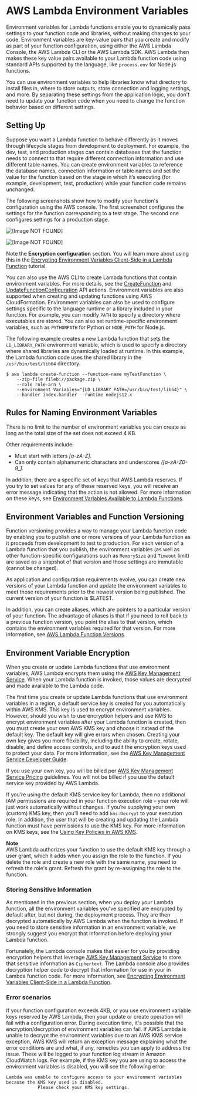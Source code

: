 # AWS Lambda Environment Variables<a name="env_variables"></a>

Environment variables for Lambda functions enable you to dynamically pass settings to your function code and libraries, without making changes to your code\. Environment variables are key\-value pairs that you create and modify as part of your function configuration, using either the AWS Lambda Console, the AWS Lambda CLI or the AWS Lambda SDK\. AWS Lambda then makes these key value pairs available to your Lambda function code using standard APIs supported by the language, like `process.env` for Node\.js functions\. 

You can use environment variables to help libraries know what directory to install files in, where to store outputs, store connection and logging settings, and more\. By separating these settings from the application logic, you don't need to update your function code when you need to change the function behavior based on different settings\. 

## Setting Up<a name="env_setting_up"></a>

Suppose you want a Lambda function to behave differently as it moves through lifecycle stages from development to deployment\. For example, the dev, test, and production stages can contain databases that the function needs to connect to that require different connection information and use different table names\. You can create environment variables to reference the database names, connection information or table names and set the value for the function based on the stage in which it’s executing \(for example, development, test, production\) while your function code remains unchanged\. 

The following screenshots show how to modify your function's configuration using the AWS console\. The first screenshot configures the settings for the function corresponding to a test stage\. The second one configures settings for a production stage\.

![\[Image NOT FOUND\]](http://docs.aws.amazon.com/lambda/latest/dg/images/env_variables1.png)

![\[Image NOT FOUND\]](http://docs.aws.amazon.com/lambda/latest/dg/images/env_vars2.png)

Note the **Encryption configuration** section\. You will learn more about using this in the [Encrypting Environment Variables Client\-Side in a Lambda Function](tutorial-env_console.md) tutorial\.

You can also use the AWS CLI to create Lambda functions that contain environment variables\. For more details, see the [CreateFunction](API_CreateFunction.md) and [UpdateFunctionConfiguration](API_UpdateFunctionConfiguration.md) API actions\. Environment variables are also supported when creating and updating functions using AWS CloudFormation\. Environment variables can also be used to configure settings specific to the language runtime or a library included in your function\. For example, you can modify `PATH` to specify a directory where executables are stored\. You can also set runtime\-specific environment variables, such as `PYTHONPATH` for Python or `NODE_PATH` for Node\.js\. 

The following example creates a new Lambda function that sets the `LD_LIBRARY_PATH` environment variable, which is used to specify a directory where shared libraries are dynamically loaded at runtime\. In this example, the Lambda function code uses the shared library in the `/usr/bin/test/lib64` directory\. 

```
$ aws lambda create-function --function-name myTestFunction \
    --zip-file fileb://package.zip \
    --role role-arn \
    --environment Variables="{LD_LIBRARY_PATH=/usr/bin/test/lib64}" \
    --handler index.handler --runtime nodejs12.x
```

## Rules for Naming Environment Variables<a name="env_limits"></a>

There is no limit to the number of environment variables you can create as long as the total size of the set does not exceed 4 KB\.

Other requirements include:
+ Must start with letters *\[a\-zA\-Z\]*\. 
+ Can only contain alphanumeric characters and underscores *\(\[a\-zA\-Z0\-9\_\]*\. 

In addition, there are a specific set of keys that AWS Lambda reserves\. If you try to set values for any of these reserved keys, you will receive an error message indicating that the action is not allowed\. For more information on these keys, see [Environment Variables Available to Lambda Functions](lambda-environment-variables.md)\.

## Environment Variables and Function Versioning<a name="env_versioning"></a>

Function versioning provides a way to manage your Lambda function code by enabling you to publish one or more versions of your Lambda function as it proceeds from development to test to production\. For each version of a Lambda function that you publish, the environment variables \(as well as other function\-specific configurations such as `MemorySize` and `Timeout` limit\) are saved as a snapshot of that version and those settings are immutable \(cannot be changed\)\.

As application and configuration requirements evolve, you can create new versions of your Lambda function and update the environment variables to meet those requirements prior to the newest version being published\. The current version of your function is $LATEST\. 

In addition, you can create aliases, which are pointers to a particular version of your function\. The advantage of aliases is that if you need to roll back to a previous function version, you point the alias to that version, which contains the environment variables required for that version\. For more information, see [AWS Lambda Function Versions](configuration-versions.md)\.

## Environment Variable Encryption<a name="env_encrypt"></a>

When you create or update Lambda functions that use environment variables, AWS Lambda encrypts them using the [AWS Key Management Service](https://docs.aws.amazon.com/kms/latest/developerguide/)\. When your Lambda function is invoked, those values are decrypted and made available to the Lambda code\. 

The first time you create or update Lambda functions that use environment variables in a region, a default service key is created for you automatically within AWS KMS\. This key is used to encrypt environment variables\. However, should you wish to use encryption helpers and use KMS to encrypt environment variables after your Lambda function is created, then you must create your own AWS KMS key and choose it instead of the default key\. The default key will give errors when chosen\. Creating your own key gives you more flexibility, including the ability to create, rotate, disable, and define access controls, and to audit the encryption keys used to protect your data\. For more information, see the [AWS Key Management Service Developer Guide](https://docs.aws.amazon.com/kms/latest/developerguide/)\.

If you use your own key, you will be billed per [AWS Key Management Service Pricing](https://aws.amazon.com/kms/pricing/) guidelines\. You will not be billed if you use the default service key provided by AWS Lambda\.

If you’re using the default KMS service key for Lambda, then no additional IAM permissions are required in your function execution role – your role will just work automatically without changes\. If you’re supplying your own \(custom\) KMS key, then you’ll need to add `kms:Decrypt` to your execution role\. In addition, the user that will be creating and updating the Lambda function must have permissions to use the KMS key\. For more information on KMS keys, see the [Using Key Policies in AWS KMS](https://docs.aws.amazon.com/kms/latest/developerguide/key-policies.html)\.

**Note**  
AWS Lambda authorizes your function to use the default KMS key through a user grant, which it adds when you assign the role to the function\. If you delete the role and create a new role with the same name, you need to refresh the role's grant\. Refresh the grant by re\-assigning the role to the function\. 

### Storing Sensitive Information<a name="env-storing-sensitive-data"></a>

As mentioned in the previous section, when you deploy your Lambda function, all the environment variables you've specified are encrypted by default after, but not during, the deployment process\. They are then decrypted automatically by AWS Lambda when the function is invoked\. If you need to store sensitive information in an environment variable, we strongly suggest you encrypt that information before deploying your Lambda function\.

 Fortunately, the Lambda console makes that easier for you by providing encryption helpers that leverage [AWS Key Management Service](https://docs.aws.amazon.com/kms/latest/developerguide/) to store that sensitive information as `Ciphertext`\. The Lambda console also provides decryption helper code to decrypt that information for use in your in Lambda function code\. For more information, see [Encrypting Environment Variables Client\-Side in a Lambda Function](tutorial-env_console.md)\.

### Error scenarios<a name="env-errors"></a>

If your function configuration exceeds 4KB, or you use environment variable keys reserved by AWS Lambda, then your update or create operation will fail with a configuration error\. During execution time, it's possible that the encryption/decryption of environment variables can fail\. If AWS Lambda is unable to decrypt the environment variables due to an AWS KMS service exception, AWS KMS will return an exception message explaining what the error conditions are and what, if any, remedies you can apply to address the issue\. These will be logged to your function log stream in Amazon CloudWatch logs\. For example, if the KMS key you are using to access the environment variables is disabled, you will see the following error: 

```
Lambda was unable to configure access to your environment variables because the KMS key used is disabled.
            Please check your KMS key settings.
```